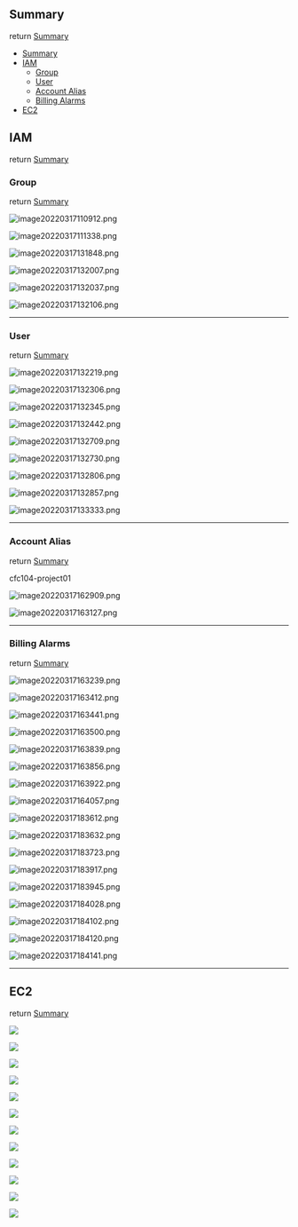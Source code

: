 




## Summary
return [Summary](#summary)

- [Summary](#summary)
- [IAM](#iam)
  - [Group](#group)
  - [User](#user)
  - [Account Alias](#account-alias)
  - [Billing Alarms](#billing-alarms)
- [EC2](#ec2)




## IAM
return [Summary](#summary)

### Group
return [Summary](#summary)

![image20220317110912.png](./fig/image20220317110912.png)

![image20220317111338.png](./fig/image20220317111338.png)

![image20220317131848.png](./fig/image20220317131848.png)

![image20220317132007.png](./fig/image20220317132007.png)

![image20220317132037.png](./fig/image20220317132037.png)

![image20220317132106.png](./fig/image20220317132106.png)


-----

### User
return [Summary](#summary)

![image20220317132219.png](./fig/image20220317132219.png)

![image20220317132306.png](./fig/image20220317132306.png)

![image20220317132345.png](./fig/image20220317132345.png)

![image20220317132442.png](./fig/image20220317132442.png)

![image20220317132709.png](./fig/image20220317132709.png)

![image20220317132730.png](./fig/image20220317132730.png)

![image20220317132806.png](./fig/image20220317132806.png)

![image20220317132857.png](./fig/image20220317132857.png)

![image20220317133333.png](./fig/image20220317133333.png)

-----
### Account Alias
return [Summary](#summary)

cfc104-project01


![image20220317162909.png](./fig/image20220317162909.png)

![image20220317163127.png](./fig/image20220317163127.png)


-----

### Billing Alarms
return [Summary](#summary)

![image20220317163239.png](./fig/image20220317163239.png)

![image20220317163412.png](./fig/image20220317163412.png)

![image20220317163441.png](./fig/image20220317163441.png)

![image20220317163500.png](./fig/image20220317163500.png)

![image20220317163839.png](./fig/image20220317163839.png)

![image20220317163856.png](./fig/image20220317163856.png)

![image20220317163922.png](./fig/image20220317163922.png)

![image20220317164057.png](./fig/image20220317164057.png)

![image20220317183612.png](./fig/image20220317183612.png)

![image20220317183632.png](./fig/image20220317183632.png)

![image20220317183723.png](./fig/image20220317183723.png)

![image20220317183917.png](./fig/image20220317183917.png)

![image20220317183945.png](./fig/image20220317183945.png)

![image20220317184028.png](./fig/image20220317184028.png)

![image20220317184102.png](./fig/image20220317184102.png)

![image20220317184120.png](./fig/image20220317184120.png)

![image20220317184141.png](./fig/image20220317184141.png)


-----


## EC2
return [Summary](#summary)

![](fig/image20220319082743.png)

![](fig/20220320151315.png)

![](fig/20220320151332.png)

![](fig/20220320151400.png)

![](fig/20220320151420.png)

![](fig/20220320151728.png)

![](fig/20220320151804.png)

![](fig/20220320151912.png)

![](fig/20220320152014.png)

![](fig/20220320152507.png)

![](fig/20220320152550.png)

![](fig/20220320152646.png)































